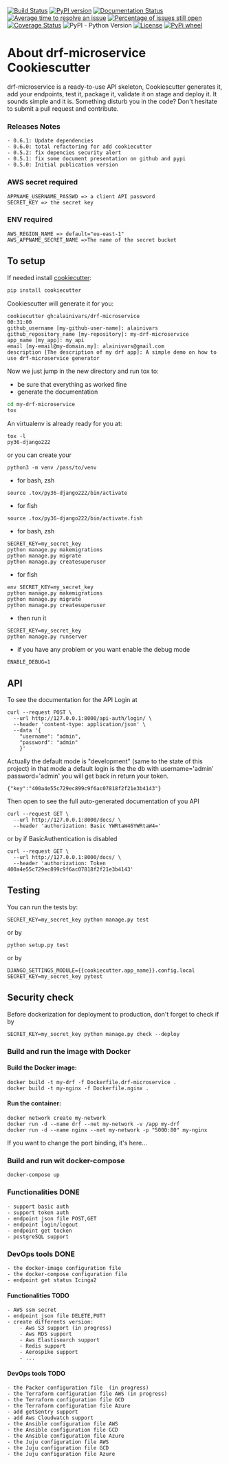 [![Build Status](https://travis-ci.org/alainivars/drf-microservice.png?branch=master)](https://travis-ci.org/alainivars/drf-microservice)
[![PyPI version](https://badge.fury.io/py/drf-microservice.svg)](https://badge.fury.io/py/drf-microservice)
[![Documentation Status](https://readthedocs.org/projects/drf-microservice/badge/?version=latest)](http://alpha-vantage.readthedocs.io/en/latest/?badge=latest)
[![Average time to resolve an issue](http://isitmaintained.com/badge/resolution/alainivars/drf-microservice.svg)](http://isitmaintained.com/project/alainivars/drf-microservice "Average time to resolve an issue")
[![Percentage of issues still open](http://isitmaintained.com/badge/open/alainivars/drf-microservice.svg)](http://isitmaintained.com/project/alainivars/drf-microservice "Percentage of issues still open")
[![Coverage Status](https://coveralls.io/repos/github/alainivars/drf-microservice/badge.svg?branch=master)](https://coveralls.io/github/alainivars/drf-microservice?branch=master)
![PyPI - Python Version](https://img.shields.io/pypi/pyversions/Django.svg)
[![License](https://img.shields.io/badge/License-Apache%202.0-blue.svg)](https://opensource.org/licenses/Apache-2.0)
[![PyPi wheel](https://pypip.in/wheel/drf-microservice/badge.svg)](https://pypi.python.org/pypi/drf-microservice/)


# About drf-microservice Cookiescutter
drf-microservice is a ready-to-use API skeleton, Cookiescutter generates it, add your endpoints, test it, package it, validate it on stage and deploy it.
It sounds simple and it is. 
Something disturb you in the code? Don't hesitate to submit a pull request and contribute.

### Releases Notes
    - 0.6.1: Update dependencies 
    - 0.6.0: total refactoring for add cookiecutter 
    - 0.5.2: fix depencies security alert
    - 0.5.1: fix some document presentation on github and pypi
    - 0.5.0: Initial publication version

### AWS secret required
```shell
APPNAME_USERNAME_PASSWD => a client API password
SECRET_KEY => the secret key
```
### ENV required
```shell
AWS_REGION_NAME => default="eu-east-1"
AWS_APPNAME_SECRET_NAME =>The name of the secret bucket
```
## To setup

If needed install [cookiecutter](https://github.com/audreyr/cookiecutter):
```bash
pip install cookiecutter
```
Cookiescutter will generate it for you:
```
cookiecutter gh:alainivars/drf-microservice                                                                                                                    00:31:00
github_username [my-github-user-name]: alainivars
github_repository_name [my-repository]: my-drf-microservice
app_name [my_app]: my_api
email [my-email@my-domain.my]: alainivars@gmail.com
description [The description of my drf app]: A simple demo on how to use drf-microservice generator
```
Now we just jump in the new directory and run tox to:
- be sure that everything as worked fine
- generate the documentation
```bash
cd my-drf-microservice
tox
```
An virtualenv is already ready for you at:
```shell
tox -l
py36-django222
```
or you can create your
```shell
python3 -m venv /pass/to/venv
```
- for bash, zsh
```shell
source .tox/py36-django222/bin/activate
```
- for fish
```shell
source .tox/py36-django222/bin/activate.fish
```
- for bash, zsh
```shell
SECRET_KEY=my_secret_key 
python manage.py makemigrations
python manage.py migrate
python manage.py createsuperuser
```
- for fish
```shell
env SECRET_KEY=my_secret_key 
python manage.py makemigrations
python manage.py migrate
python manage.py createsuperuser
```
- then run it
```shell
SECRET_KEY=my_secret_key 
python manage.py runserver
```
- if you have any problem or you want enable the debug mode
```shell
ENABLE_DEBUG=1
```


## API
To see the documentation for the API
Login at
```shell
curl --request POST \
  --url http://127.0.0.1:8000/api-auth/login/ \
  --header 'content-type: application/json' \
  --data '{
	"username": "admin",
	"password": "admin"
	}'
```
Actually the default mode is "development" (same to the state of this project)
in that mode a default login is the the db with username='admin' password='admin'
you will get back in return your token.
```shell
{"key":"400a4e55c729ec899c9f6ac07818f2f21e3b4143"}
```
 
Then open to see the full auto-generated documentation of you API 
```web
curl --request GET \
  --url http://127.0.0.1:8000/docs/ \
  --header 'authorization: Basic YWRtaW46YWRtaW4='
```
or by if BasicAuthentication is disabled
```web
curl --request GET \
  --url http://127.0.0.1:8000/docs/ \
  --header 'authorization: Token 400a4e55c729ec899c9f6ac07818f2f21e3b4143'
  ```
## Testing
You can run the tests by:
```shell
SECRET_KEY=my_secret_key python manage.py test
```
or by
```shell
python setup.py test
```
or by
```shell
DJANGO_SETTINGS_MODULE={{cookiecutter.app_name}}.config.local SECRET_KEY=my_secret_key pytest
```

## Security check
Before dockerization for deployment to production, don't forget to check if by
```shell
SECRET_KEY=my_secret_key python manage.py check --deploy 
```
### Build and run the image with Docker

#### Build the Docker image:
````shell
docker build -t my-drf -f Dockerfile.drf-microservice .
docker build -t my-nginx -f Dockerfile.nginx .
````
#### Run the container:
````shell
docker network create my-network
docker run -d --name drf --net my-network -v /app my-drf
docker run -d --name nginx --net my-network -p "5000:80" my-nginx
````
If you want to change the port binding, it's here...


### Build and run wit docker-compose
```shell
docker-compose up
```

### Functionalities DONE
    - support basic auth
    - support token auth
    - endpoint json file POST,GET
    - endpoint login/logout
    - endpoint get tocken
    - postgreSQL support

### DevOps tools DONE
    - the docker-image configuration file
    - the docker-compose configuration file
    - endpoint get status Icinga2

#### Functionalities TODO
    - AWS ssm secret
    - endpoint json file DELETE,PUT?
    - create differents version:
        - Aws S3 support (in progress)
        - Aws RDS support
        - Aws Elastisearch support
        - Redis support
        - Aerospike support
        - ... 

#### DevOps tools TODO
    - the Packer configuration file  (in progress)
    - the Terraform configuration file AWS (in progress)
    - the Terraform configuration file GCD
    - the Terraform configuration file Azure
    - add getSentry support
    - add Aws Cloudwatch support
    - the Ansible configuration file AWS
    - the Ansible configuration file GCD
    - the Ansible configuration file Azure
    - the Juju configuration file AWS
    - the Juju configuration file GCD
    - the Juju configuration file Azure


